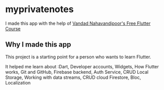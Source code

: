 # myprivatenotes

I made this app with the help of [Vandad Nahavandipoor's Free Flutter Course](https://www.youtube.com/channel/UC8NpGP0AOQ0kX9ZRcohiPeQ)

## Why I made this app
This project is a starting point for a person who wants to learn Flutter.

It helped me learn about :Dart, Developer accounts, Widgets, How Flutter works, Git and GitHub, Firebase backend, Auth Service, CRUD Local Storage, Working with data streams, CRUD cloud Firestore, Bloc, Localization